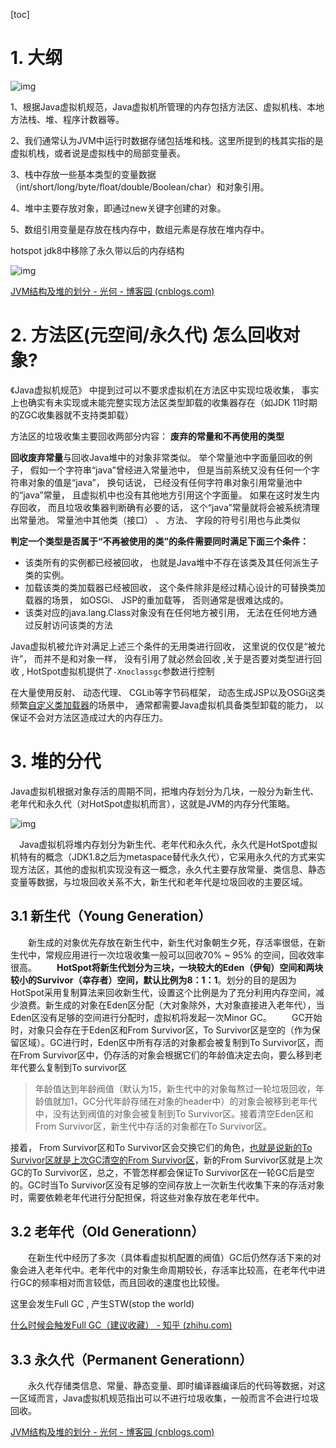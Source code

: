 [toc]



# 1. 大纲

![img](https://gitee.com/xiaokunji/my-images/raw/master/myMD/20210712002935.png)



1、根据Java虚拟机规范，Java虚拟机所管理的内存包括方法区、虚拟机栈、本地方法栈、堆、程序计数器等。

2、我们通常认为JVM中运行时数据存储包括堆和栈。这里所提到的栈其实指的是虚拟机栈，或者说是虚拟栈中的局部变量表。

3、栈中存放一些基本类型的变量数据（int/short/long/byte/float/double/Boolean/char）和对象引用。

4、堆中主要存放对象，即通过new关键字创建的对象。

5、数组引用变量是存放在栈内存中，数组元素是存放在堆内存中。



hotspot jdk8中移除了永久带以后的内存结构

![img](https://img2018.cnblogs.com/blog/955092/201903/955092-20190313171623705-2036052608.jpg)

[JVM结构及堆的划分 - 光何 - 博客园 (cnblogs.com)](https://www.cnblogs.com/guanghe/p/10524314.html)

# 2. 方法区(元空间/永久代) 怎么回收对象?

《Java虚拟机规范》 中提到过可以不要求虚拟机在方法区中实现垃圾收集， 事实上也确实有未实现或未能完整实现方法区类型卸载的收集器存在（如JDK 11时期的ZGC收集器就不支持类卸载）  

方法区的垃圾收集主要回收两部分内容： **废弃的常量和不再使用的类型**  

**回收废弃常量**与回收Java堆中的对象非常类似。 举个常量池中字面量回收的例子， 假如一个字符串“java”曾经进入常量池中， 但是当前系统又没有任何一个字符串对象的值是“java”， 换句话说， 已经没有任何字符串对象引用常量池中的“java”常量， 且虚拟机中也没有其他地方引用这个字面量。 如果在这时发生内存回收， 而且垃圾收集器判断确有必要的话， 这个“java”常量就将会被系统清理出常量池。 常量池中其他类（接口） 、 方法、 字段的符号引用也与此类似  

**判定一个类型是否属于“不再被使用的类”的条件需要同时满足下面三个条件：**

- 该类所有的实例都已经被回收， 也就是Java堆中不存在该类及其任何派生子类的实例。
- 加载该类的类加载器已经被回收， 这个条件除非是经过精心设计的可替换类加载器的场景， 如OSGi、 JSP的重加载等， 否则通常是很难达成的。
- 该类对应的java.lang.Class对象没有在任何地方被引用， 无法在任何地方通过反射访问该类的方法  

Java虚拟机被允许对满足上述三个条件的无用类进行回收， 这里说的仅仅是“被允许”， 而并不是和对象一样， 没有引用了就必然会回收  ,关于是否要对类型进行回收  , HotSpot虚拟机提供了`-Xnoclassgc`参数进行控制  

在大量使用反射、 动态代理、 CGLib等字节码框架， 动态生成JSP以及OSGi这类频繁<u>自定义类加载器</u>的场景中， 通常都需要Java虚拟机具备类型卸载的能力， 以保证不会对方法区造成过大的内存压力。  



# 3. 堆的分代

Java虚拟机根据对象存活的周期不同，把堆内存划分为几块，一般分为新生代、老年代和永久代（对HotSpot虚拟机而言），这就是JVM的内存分代策略。

![img](https://img2018.cnblogs.com/blog/955092/201903/955092-20190313165427522-1253660306.jpg)

　Java虚拟机将堆内存划分为新生代、老年代和永久代，永久代是HotSpot虚拟机特有的概念（JDK1.8之后为metaspace替代永久代），它采用永久代的方式来实现方法区，其他的虚拟机实现没有这一概念，永久代主要存放常量、类信息、静态变量等数据，与垃圾回收关系不大，新生代和老年代是垃圾回收的主要区域。

## 3.1 新生代（Young Generation）

　　新生成的对象优先存放在新生代中，新生代对象朝生夕死，存活率很低，在新生代中，常规应用进行一次垃圾收集一般可以回收70% ~ 95% 的空间，回收效率很高。
　　**HotSpot将新生代划分为三块，一块较大的Eden（伊甸）空间和两块较小的Survivor（幸存者）空间，默认比例为8：1：1**。划分的目的是因为HotSpot采用复制算法来回收新生代，设置这个比例是为了充分利用内存空间，减少浪费。新生成的对象在Eden区分配（大对象除外，大对象直接进入老年代），当Eden区没有足够的空间进行分配时，虚拟机将发起一次Minor GC。
　　GC开始时，对象只会存在于Eden区和From Survivor区，To Survivor区是空的（作为保留区域）。GC进行时，Eden区中所有存活的对象都会被复制到To Survivor区，而在From Survivor区中，仍存活的对象会根据它们的年龄值决定去向，要么移到老年代要么复制到To survivor区

> 年龄值达到年龄阀值（默认为15，新生代中的对象每熬过一轮垃圾回收，年龄值就加1，GC分代年龄存储在对象的header中）的对象会被移到老年代中，没有达到阀值的对象会被复制到To Survivor区。接着清空Eden区和From Survivor区，新生代中存活的对象都在To Survivor区。

接着， From Survivor区和To Survivor区会交换它们的角色，<u>也就是说新的To Survivor区就是上次GC清空的From Survivor区</u>，新的From Survivor区就是上次GC的To Survivor区，总之，不管怎样都会保证To Survivor区在一轮GC后是空的。GC时当To Survivor区没有足够的空间存放上一次新生代收集下来的存活对象时，需要依赖老年代进行分配担保，将这些对象存放在老年代中。

## 3.2 老年代（Old Generationn）

　　在新生代中经历了多次（具体看虚拟机配置的阀值）GC后仍然存活下来的对象会进入老年代中。老年代中的对象生命周期较长，存活率比较高，在老年代中进行GC的频率相对而言较低，而且回收的速度也比较慢。

这里会发生Full GC , 产生STW(stop the world)

[什么时候会触发Full GC（建议收藏） - 知乎 (zhihu.com)](https://zhuanlan.zhihu.com/p/266257353)

## 3.3 永久代（Permanent Generationn）

　　永久代存储类信息、常量、静态变量、即时编译器编译后的代码等数据，对这一区域而言，Java虚拟机规范指出可以不进行垃圾收集，一般而言不会进行垃圾回收。

[JVM结构及堆的划分 - 光何 - 博客园 (cnblogs.com)](https://www.cnblogs.com/guanghe/p/10524314.html)







